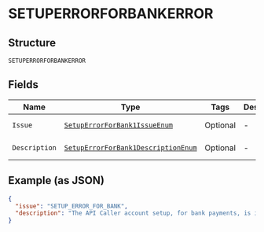 
# SETUPERRORFORBANKERROR

## Structure

`SETUPERRORFORBANKERROR`

## Fields

| Name | Type | Tags | Description | Getter | Setter |
|  --- | --- | --- | --- | --- | --- |
| `Issue` | [`SetupErrorForBank1IssueEnum`](../../doc/models/setup-error-for-bank-1-issue-enum.md) | Optional | - | SetupErrorForBank1IssueEnum getIssue() | setIssue(SetupErrorForBank1IssueEnum issue) |
| `Description` | [`SetupErrorForBank1DescriptionEnum`](../../doc/models/setup-error-for-bank-1-description-enum.md) | Optional | - | SetupErrorForBank1DescriptionEnum getDescription() | setDescription(SetupErrorForBank1DescriptionEnum description) |

## Example (as JSON)

```json
{
  "issue": "SETUP_ERROR_FOR_BANK",
  "description": "The API Caller account setup, for bank payments, is incomplete or incorrect. Please contact your PayPal account manager."
}
```


